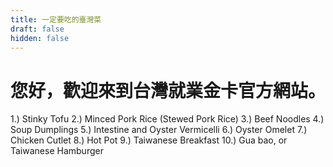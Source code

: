 ```yaml
---
title: 一定要吃的臺灣菜
draft: false
hidden: false
---
```


# 您好，歡迎來到台灣就業金卡官方網站。

1.) Stinky Tofu
2.) Minced Pork Rice (Stewed Pork Rice)
3.) Beef Noodles
4.) Soup Dumplings
5.) Intestine and Oyster Vermicelli
6.) Oyster Omelet
7.) Chicken Cutlet
8.) Hot Pot
9.) Taiwanese Breakfast
10.) Gua bao, or Taiwanese Hamburger

